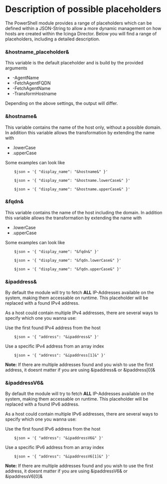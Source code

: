 Description of possible placeholders
==============

The PowerShell module provides a range of placeholders which can be defined within a JSON-String
to allow a more dynamic management on how hosts are created within the Icinga Director.
Below you will find a range of placeholders, including a detailed description.

### &hostname_placeholder&

This variable is the default placeholder and is build by the provided arguments

* -AgentName
* -FetchAgentFQDN
* -FetchAgentName
* -TransformHostname

Depending on the above settings, the output will differ.

### &hostname&

This variable contains the name of the host only, without a possible domain.
In addition this variable allows the transformation by extending the name with

* .lowerCase
* .upperCase

Some examples can look like

```
    $json = '{ "display_name": "&hostname&" }'
```

```
    $json = '{ "display_name": "&hostname.lowerCase&" }'
```

```
    $json = '{ "display_name": "&hostname.upperCase&" }'
```

### &fqdn&

This variable contains the name of the host including the domain.
In addition this variable allows the transformation by extending the name with

* .lowerCase
* .upperCase

Some examples can look like

```
    $json = '{ "display_name": "&fqdn&" }'
```

```
    $json = '{ "display_name": "&fqdn.lowerCase&" }'
```

```
    $json = '{ "display_name": "&fqdn.upperCase&" }'
```

### &ipaddress&

By default the module will try to fetch **ALL** IP-Addresses available on the system, making them
accessable on runtime. This placeholder will be replaced with a found IPv4 address.

As a host could contain multiple IPv4 addresses, there are several ways to specify which one you
wanna use:

Use the first found IPv4 address from the host
```
    $json = '{ "address": "&ipaddress&" }'
```

Use a specific IPv4 address from an array index
```
    $json = '{ "address": "&ipaddress[1]&" }'
```

**Note:** If there are multiple addresses found and you wish to use the first address, it doesnt
matter if you are using &ipaddress& or &ipaddress[0]&

### &ipaddressV6&

By default the module will try to fetch **ALL** IP-Addresses available on the system, making them
accessable on runtime. This placeholder will be replaced with a found IPv6 address.

As a host could contain multiple IPv6 addresses, there are several ways to specify which one you
wanna use:

Use the first found IPv6 address from the host
```
    $json = '{ "address": "&ipaddressV6&" }'
```

Use a specific IPv6 address from an array index
```
    $json = '{ "address": "&ipaddressV6[1]&" }'
```

**Note:** If there are multiple addresses found and you wish to use the first address, it doesnt
matter if you are using &ipaddressV6& or &ipaddressV6[0]&